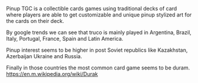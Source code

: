 Pinup TGC is a collectible cards games using traditional decks of card where players are able to get customizable and unique pinup stylized art for the cards on their deck.

By google trends we can see that truco  is mainly played in Argentina, Brazil, Italy, Portugal, France, Spain and Latin America.

Pinup interest seems to be higher in post Soviet republics like Kazakhstan, Azerbaijan Ukraine and Russia.

Finally in those countries the most common card game seems to be duram. https://en.m.wikipedia.org/wiki/Durak